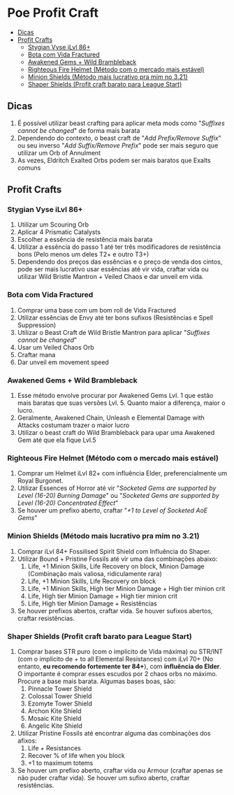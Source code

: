 # Poe Profit Craft

- [Dicas](#dicas)
- [Profit Crafts](#profit-crafts)
  - [Stygian Vyse iLvl 86+](#stygian-vyse-ilvl-86)
  - [Bota com Vida Fractured](#bota-com-vida-fractured)
  - [Awakened Gems + Wild Brambleback](#awakened-gems--wild-brambleback)
  - [Righteous Fire Helmet (Método com o mercado mais estável)](#righteous-fire-helmet-método-com-o-mercado-mais-estável)
  - [Minion Shields (Método mais lucrativo pra mim no 3.21)](#minion-shields-método-mais-lucrativo-pra-mim-no-321)
  - [Shaper Shields (Profit craft barato para League Start)](#shaper-shields-profit-craft-barato-para-league-start)

## Dicas

1. É possível utilizar beast crafting para aplicar meta mods como "*Suffixes cannot be changed*" de forma mais barata
2. Dependendo do contexto, o beast craft de "*Add Prefix/Remove Suffix*" ou seu inverso "*Add Suffix/Remove Prefix*" pode ser mais seguro que utilizar um Orb of Annulment
3. As vezes, Eldritch Exalted Orbs podem ser mais baratos que Exalts comuns

## Profit Crafts
### Stygian Vyse iLvl 86+

1. Utilizar um Scouring Orb
2. Aplicar 4 Prismatic Catalysts
3. Escolher a essência de resistência mais barata
4. Utilizar a essência do passo 1 até ter três modificadores de resistência bons (Pelo menos um deles T2+ e outro T3+)
5. Dependendo dos preços das essências e o preço de venda dos cintos, pode ser mais lucrativo usar essências até vir vida, craftar vida ou utilizar Wild Bristle Mantron + Veiled Chaos e dar unveil em vida.
### Bota com Vida Fractured

1. Comprar uma base com um bom roll de Vida Fractured
2. Utilizar essências de Envy até ter bons sufixos (Resistências e Spell Suppression)
3. Utilizar o Beast Craft de Wild Bristle Mantron para aplicar "*Suffixes cannot be changed*"
4. Usar um Veiled Chaos Orb
5. Craftar mana
6. Dar unveil em movement speed
### Awakened Gems + Wild Brambleback

1. Esse método envolve procurar por Awakened Gems Lvl. 1 que estão mais baratas que suas versões Lvl. 5. Quanto maior a diferença, maior o lucro.
2. Geralmente, Awakened Chain, Unleash e Elemental Damage with Attacks costumam trazer o maior lucro
3. Utilizar o beast craft do Wild Brambleback para upar uma Awakened Gem até que ela fique Lvl.5

### Righteous Fire Helmet (Método com o mercado mais estável)

1. Comprar um Helmet iLvl 82+ com influência Elder, preferencialmente um Royal Burgonet.
2. Utilizar Essences of Horror até vir "*Socketed Gems are supported by Level (16-20) Burning Damage*" ou "*Socketed Gems are supported by Level (16-20) Concentrated Effect*"
3. Se houver um prefixo aberto, craftar "*+1 to Level of Socketed AoE Gems*"

### Minion Shields (Método mais lucrativo pra mim no 3.21)

1. Comprar iLvl 84+ Fossilised Spirit Shield com Influência do Shaper.
2. Utilizar Bound + Pristine Fossils até vir uma das combinações abaixo:
	1. Life, +1 Minion Skills, Life Recovery on block, Minion Damage (Combinação mais valiosa, ridiculamente rara)
	2. Life, +1 Minion Skills, Life Recovery on block
	3. Life, +1 Minion Skills, High tier Minion Damage  + High tier minion crit
	4. Life, High tier Minion Damage + High tier minion crit
	5. Life, High tier Minion Damage + Resistências
3. Se houver prefixos abertos, craftar vida. Se houver sufixos abertos, craftar resistências.

### Shaper Shields (Profit craft barato para League Start)

1. Comprar bases STR puro (com o implicito de Vida máxima) ou STR/INT (com o implicito de + to all Elemental Resistances) com iLvl 70+ (No entanto, **eu recomendo fortemente ter 84+**), com **influência do Elder**. O importante é comprar esses escudos por 2 chaos orbs no máximo. Procure a base mais barata. Algumas bases boas, são:
	1. Pinnacle Tower Shield
	2. Colossal Tower Shield
	3. Ezomyte Tower Shield
	4. Archon Kite Shield
	5. Mosaic Kite Shield
	6. Angelic Kite Shield
2. Utilizar Pristine Fossils até encontrar alguma das combinações dos afixos:
	1. Life + Resistances
	2. Recover % of life when you block
	3. +1 to maximum totems
3. Se houver um prefixo aberto, craftar vida ou Armour (craftar apenas se não puder craftar vida). Se houver um sufixo aberto, craftar resistências.
